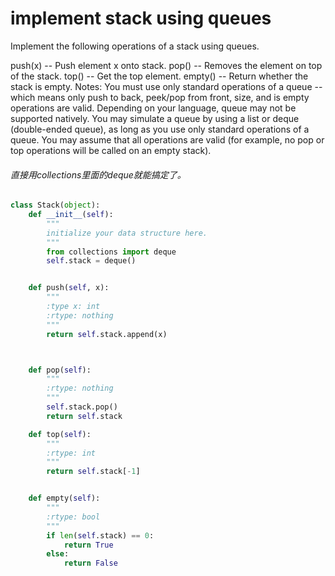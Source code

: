 # implement stack using queues

Implement the following operations of a stack using queues.

push(x) -- Push element x onto stack.
pop() -- Removes the element on top of the stack.
top() -- Get the top element.
empty() -- Return whether the stack is empty.
Notes:
You must use only standard operations of a queue -- which means only push to back, peek/pop from front, size, and is empty operations are valid.
Depending on your language, queue may not be supported natively. You may simulate a queue by using a list or deque (double-ended queue), as long as you use only standard operations of a queue.
You may assume that all operations are valid (for example, no pop or top operations will be called on an empty stack).

###### 直接用collections里面的deque就能搞定了。

```python
class Stack(object):
    def __init__(self):
        """
        initialize your data structure here.
        """
        from collections import deque
        self.stack = deque()


    def push(self, x):
        """
        :type x: int
        :rtype: nothing
        """
        return self.stack.append(x)



    def pop(self):
        """
        :rtype: nothing
        """
        self.stack.pop()
        return self.stack        

    def top(self):
        """
        :rtype: int
        """
        return self.stack[-1]


    def empty(self):
        """
        :rtype: bool
        """
        if len(self.stack) == 0:
            return True
        else:
            return False

```
